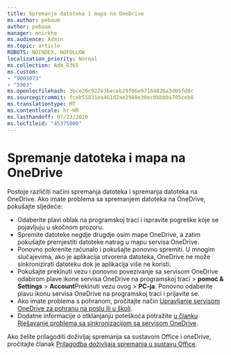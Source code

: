 ```yaml
---
title: Spremanje datoteka i mapa na OneDrive
ms.author: pebaum
author: pebaum
manager: mnirkhe
ms.audience: Admin
ms.topic: article
ROBOTS: NOINDEX, NOFOLLOW
localization_priority: Normal
ms.collection: Adm_O365
ms.custom:
- "9003073"
- "5903"
ms.openlocfilehash: 3bce20c922e3beceb29f06e97184826a3d05fd8c
ms.sourcegitcommit: fceb55831ea461d2ae2988e30ec0bbb0a705ceb8
ms.translationtype: MT
ms.contentlocale: hr-HR
ms.lasthandoff: 07/23/2020
ms.locfileid: "45375000"
---
```

# <a name="saving-files-and-folders-to-onedrive"></a>Spremanje datoteka i mapa na OneDrive

Postoje različiti načini spremanja datoteka i spremanja datoteka na OneDrive. Ako imate problema sa spremanjem datoteka na OneDrive, pokušajte sljedeće:

- Odaberite plavi oblak na programskoj traci i ispravite pogreške koje se pojavljuju u skočnom prozoru.
- Spremite datoteke negdje drugdje osim mape OneDrive, a zatim pokušajte premjestiti datoteke natrag u mapu servisa OneDrive.
- Ponovno pokrenite računalo i pokušajte ponovno spremiti. U mnogim slučajevima, ako je aplikacija otvorena datoteka, OneDrive ne može sinkronizirati datoteku dok je aplikacija više ne koristi.    
- Pokušajte prekinuti vezu i ponovno povezivanje sa servisom OneDrive odabirom plave ikone servisa OneDrive na programskoj traci > **pomoć & Settings**  >  **Account**Prekinuti vezu ovog  >  **PC-ja**. Ponovno odaberite plavu ikonu servisa OneDrive na programskoj traci i prijavite se.
- Ako imate problema s pohranom, pročitajte način [Upravljanje servisom OneDrive za pohranu na poslu ili u školi](https://support.microsoft.com/office/manage-your-onedrive-for-work-or-school-storage-31519161-059c-4764-b6f8-f5cd29f7fe68).
- Dodatne informacije o otklanjanju poteškoća potražite [u članku Rješavanje problema sa sinkronizacijom sa servisom OneDrive](https://docs.microsoft.com/alchemyinsights/fix-onedrive-sync-issues).  

Ako želite prilagoditi doživljaj spremanja sa sustavom Office i oneDrive, pročitajte članak [Prilagodba doživljaja spremanja u sustavu Office](https://support.microsoft.com/office/customize-the-save-experience-in-office-786200a7-f5f2-4d26-a3ae-b78c60dd5d3b).
